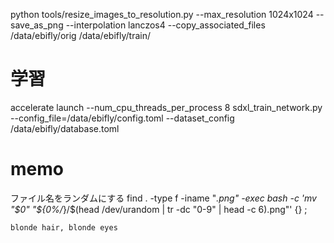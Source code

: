 python tools/resize_images_to_resolution.py --max_resolution 1024x1024 --save_as_png --interpolation lanczos4 --copy_associated_files /data/ebifly/orig /data/ebifly/train/

# 学習
accelerate launch --num_cpu_threads_per_process 8 sdxl_train_network.py --config_file=/data/ebifly/config.toml --dataset_config /data/ebifly/database.toml

# memo
ファイル名をランダムにする
find . -type f -iname "*.png" -exec bash -c 'mv "$0" "${0%/*}/$(head /dev/urandom | tr -dc "0-9" | head -c 6).png"' {} \;

```
blonde hair, blonde eyes
```
